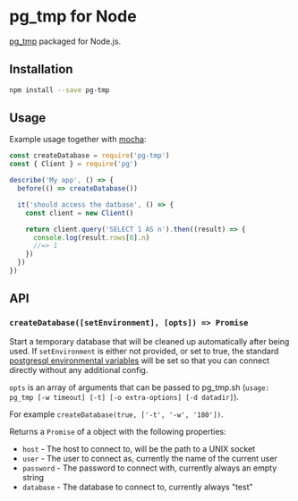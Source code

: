 # pg_tmp for Node

[pg_tmp](http://ephemeralpg.org) packaged for Node.js.

## Installation

```sh
npm install --save pg-tmp
```

## Usage

Example usage together with [mocha](https://mochajs.org):

```js
const createDatabase = require('pg-tmp')
const { Client } = require('pg')

describe('My app', () => {
  before(() => createDatabase())

  it('should access the datbase', () => {
    const client = new Client()

    return client.query('SELECT 1 AS n').then((result) => {
      console.log(result.rows[0].n)
      //=> 1
    })
  })
})
```

## API

### `createDatabase([setEnvironment], [opts]) => Promise`

Start a temporary database that will be cleaned up automatically after being used. If `setEnvironment` is either not provided, or set to true, the standard [postgresql environmental variables](https://www.postgresql.org/docs/9.1/static/libpq-envars.html) will be set so that you can connect directly without any additional config.

`opts` is an array of arguments that can be passed to pg_tmp.sh (`usage: pg_tmp [-w timeout] [-t] [-o extra-options] [-d datadir]`).

For example `createDatabase(true, ['-t', '-w', '180'])`.

Returns a `Promise` of a object with the following properties:

- `host` - The host to connect to, will be the path to a UNIX socket
- `user` - The user to connect as, currently the name of the current user
- `password` - The password to connect with, currently always an empty string
- `database` - The database to connect to, currently always "test"
